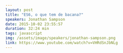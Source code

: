```yaml
---
layout: post
title: "ES6, o que tem de bacana?"
speakers: Jonathan Sampson
date: 2015-10-02 23:55:57
duration: 32:24 min
tags: javascript
img: /assets/image/speakers/jonathan-sampson.png
link: https://www.youtube.com/watch?v=VHRdSnJbNLg
---
```

